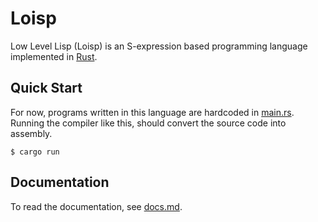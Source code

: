 # Loisp

Low Level Lisp (Loisp) is an S-expression based programming language implemented in [Rust](https://rust-lang.org).

## Quick Start

For now, programs written in this language are hardcoded in [main.rs](./src/main.rs). Running the compiler like this, should convert the source code into assembly.

```console
$ cargo run
```

## Documentation

To read the documentation, see [docs.md](./docs/docs.md).
